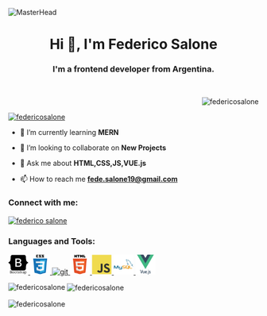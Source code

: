 ![MasterHead](https://images.unsplash.com/photo-1617042375876-a13e36732a04?ixlib=rb-4.0.3&ixid=MnwxMjA3fDB8MHxwaG90by1wYWdlfHx8fGVufDB8fHx8&auto=format&fit=crop&w=1170&q=80)
<h1 align="center">Hi 👋, I'm Federico Salone</h1>
<h3 align="center">I'm a frontend developer from Argentina.</h3>  <img src="https://media.tenor.com/2uyENRmiUt0AAAAC/coding.gif" alt="">

                       
<p align="right"> <img src="https://komarev.com/ghpvc/?username=federicosalone&label=Profile%20views&color=0e75b6&style=flat" alt="federicosalone" /> </p>

<p align="left"> <a href="https://github.com/ryo-ma/github-profile-trophy"><img src="https://github-profile-trophy.vercel.app/?username=federicosalone" alt="federicosalone" /></a> </p>

- 🌱 I’m currently learning **MERN**

- 👯 I’m looking to collaborate on **New Projects**

- 💬 Ask me about **HTML,CSS,JS,VUE.js**

- 📫 How to reach me **fede.salone19@gmail.com**

<h3 align="left">Connect with me:</h3>
<p align="left">
<a href="https://linkedin.com/in/federico salone" target="blank"><img align="center" src="https://raw.githubusercontent.com/rahuldkjain/github-profile-readme-generator/master/src/images/icons/Social/linked-in-alt.svg" alt="federico salone" height="30" width="40" /></a>
</p>

<h3 align="left">Languages and Tools:</h3>
<p align="left"> <a href="https://getbootstrap.com" target="_blank" rel="noreferrer"> <img src="https://raw.githubusercontent.com/devicons/devicon/master/icons/bootstrap/bootstrap-plain-wordmark.svg" alt="bootstrap" width="40" height="40"/> </a> <a href="https://www.w3schools.com/css/" target="_blank" rel="noreferrer"> <img src="https://raw.githubusercontent.com/devicons/devicon/master/icons/css3/css3-original-wordmark.svg" alt="css3" width="40" height="40"/> </a> <a href="https://git-scm.com/" target="_blank" rel="noreferrer"> <img src="https://www.vectorlogo.zone/logos/git-scm/git-scm-icon.svg" alt="git" width="40" height="40"/> </a> <a href="https://www.w3.org/html/" target="_blank" rel="noreferrer"> <img src="https://raw.githubusercontent.com/devicons/devicon/master/icons/html5/html5-original-wordmark.svg" alt="html5" width="40" height="40"/> </a> <a href="https://developer.mozilla.org/en-US/docs/Web/JavaScript" target="_blank" rel="noreferrer"> <img src="https://raw.githubusercontent.com/devicons/devicon/master/icons/javascript/javascript-original.svg" alt="javascript" width="40" height="40"/> </a> <a href="https://www.mysql.com/" target="_blank" rel="noreferrer"> <img src="https://raw.githubusercontent.com/devicons/devicon/master/icons/mysql/mysql-original-wordmark.svg" alt="mysql" width="40" height="40"/> </a> <a href="https://vuejs.org/" target="_blank" rel="noreferrer"> <img src="https://raw.githubusercontent.com/devicons/devicon/master/icons/vuejs/vuejs-original-wordmark.svg" alt="vuejs" width="40" height="40"/> </a> </p>

<p><img align="left" src="https://github-readme-stats.vercel.app/api/top-langs?username=federicosalone&show_icons=true&locale=en&layout=compact" alt="federicosalone" /></p>

<p>&nbsp;<img align="center" src="https://github-readme-stats.vercel.app/api?username=federicosalone&show_icons=true&locale=en" alt="federicosalone" /></p>

<p><img align="center" src="https://github-readme-streak-stats.herokuapp.com/?user=federicosalone&" alt="federicosalone" /></p>
